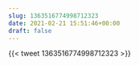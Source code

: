 ```yaml
---
slug: 1363516774998712323
date: 2021-02-21 15:51:46+00:00
draft: false
---
```


{{< tweet 1363516774998712323 >}}
